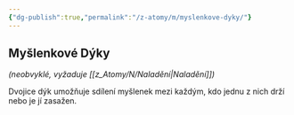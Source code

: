 ```yaml
---
{"dg-publish":true,"permalink":"/z-atomy/m/myslenkove-dyky/"}
---
```


## Myšlenkové Dýky
*(neobvyklé, vyžaduje [[z_Atomy/N/Naladění\|Naladění]])*

Dvojice dýk umožňuje sdílení myšlenek mezi každým, kdo jednu z nich drží nebo je jí zasažen.